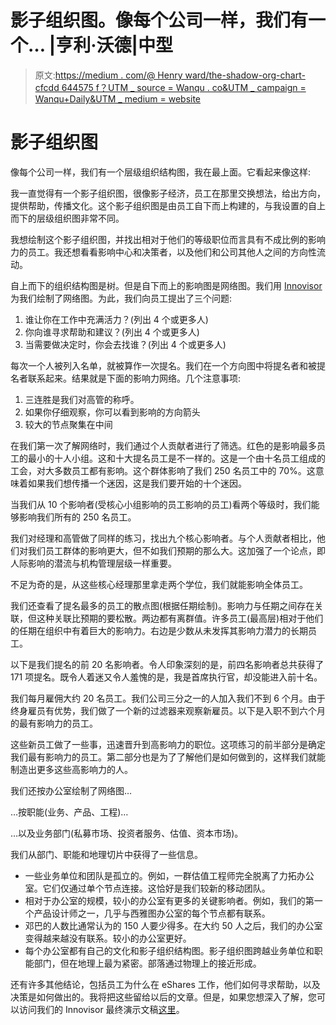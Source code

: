 # 影子组织图。像每个公司一样，我们有一个… |亨利·沃德|中型

> 原文:[https://medium . com/@ Henry ward/the-shadow-org-chart-cfcdd 644575 f？UTM _ source = Wanqu . co&UTM _ campaign = Wanqu+Daily&UTM _ medium = website](https://medium.com/@henrysward/the-shadow-org-chart-cfcdd644575f?utm_source=wanqu.co&utm_campaign=Wanqu+Daily&utm_medium=website)

# 影子组织图

像每个公司一样，我们有一个层级组织结构图，我在最上面。它看起来像这样:



我一直觉得有一个影子组织图，很像影子经济，员工在那里交换想法，给出方向，提供帮助，传播文化。这个影子组织图是由员工自下而上构建的，与我设置的自上而下的层级组织图非常不同。

我想绘制这个影子组织图，并找出相对于他们的等级职位而言具有不成比例的影响力的员工。我还想看看影响中心和决策者，以及他们和公司其他人之间的方向性流动。

自上而下的组织结构图是树。但是自下而上的影响图是网络图。我们用 [Innovisor](https://www.innovisor.com/) 为我们绘制了网络图。为此，我们向员工提出了三个问题:

1.  谁让你在工作中充满活力？(列出 4 个或更多人)
2.  你向谁寻求帮助和建议？(列出 4 个或更多人)
3.  当需要做决定时，你会去找谁？(列出 4 个或更多人)

每次一个人被列入名单，就被算作一次提名。我们在一个方向图中将提名者和被提名者联系起来。结果就是下面的影响力网络。几个注意事项:

1.  三连胜是我们对高管的称呼。
2.  如果你仔细观察，你可以看到影响的方向箭头
3.  较大的节点聚集在中间



在我们第一次了解网络时，我们通过个人贡献者进行了筛选。红色的是影响最多员工的最小的十人小组。这和十大提名员工是不一样的。这是一个由十名员工组成的工会，对大多数员工都有影响。这个群体影响了我们 250 名员工中的 70%。这意味着如果我们想传播一个迷因，这是我们要开始的十个迷因。



当我们从 10 个影响者(受核心小组影响的员工影响的员工)看两个等级时，我们能够影响我们所有的 250 名员工。



我们对经理和高管做了同样的练习，找出九个核心影响者。与个人贡献者相比，他们对我们员工群体的影响更大，但不如我们预期的那么大。这加强了一个论点，即人际影响的潜流与机构管理层级一样重要。



不足为奇的是，从这些核心经理那里拿走两个学位，我们就能影响全体员工。



我们还查看了提名最多的员工的散点图(根据任期绘制)。影响力与任期之间存在关联，但这种关联比预期的要松散。两边都有离群值。许多员工(最高层)相对于他们的任期在组织中有着巨大的影响力。右边是少数从未发挥其影响力潜力的长期员工。



以下是我们提名的前 20 名影响者。令人印象深刻的是，前四名影响者总共获得了 171 项提名。既令人着迷又令人羞愧的是，我是首席执行官，却没能进入前十名。



我们每月雇佣大约 20 名员工。我们公司三分之一的人加入我们不到 6 个月。由于终身雇员有优势，我们做了一个新的过滤器来观察新雇员。以下是入职不到六个月的最有影响力的员工。



这些新员工做了一些事，迅速晋升到高影响力的职位。这项练习的前半部分是确定我们最有影响力的员工。第二部分也是为了了解他们是如何做到的，这样我们就能制造出更多这些高影响力的人。

我们还按办公室绘制了网络图…



…按职能(业务、产品、工程)…



…以及业务部门(私募市场、投资者服务、估值、资本市场)。



我们从部门、职能和地理切片中获得了一些信息。

*   一些业务单位和团队是孤立的。例如，一群估值工程师完全脱离了力拓办公室。它们仅通过单个节点连接。这恰好是我们较新的移动团队。
*   相对于办公室的规模，较小的办公室有更多的关键影响者。例如，我们的第一个产品设计师之一，几乎与西雅图办公室的每个节点都有联系。
*   邓巴的人数比通常认为的 150 人要少得多。在大约 50 人之后，我们的办公室变得越来越没有联系。较小的办公室更好。
*   每个办公室都有自己的文化和影子组织结构图。影子组织图跨越业务单位和职能部门，但在地理上最为紧密。部落通过物理上的接近形成。

还有许多其他结论，包括员工为什么在 eShares 工作，他们如何寻求帮助，以及决策是如何做出的。我将把这些留给以后的文章。但是，如果您想深入了解，您可以访问我们的 Innovisor 最终演示文稿[这里](https://esharesinc.box.com/shared/static/8rrdq4diy3kkbsyxq730ry8sdhfnep60.pdf)。























